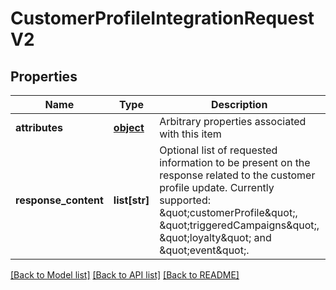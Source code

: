 # CustomerProfileIntegrationRequestV2


## Properties
Name | Type | Description | Notes
------------ | ------------- | ------------- | -------------
**attributes** | [**object**](.md) | Arbitrary properties associated with this item | [optional] 
**response_content** | **list[str]** | Optional list of requested information to be present on the response related to the customer profile update. Currently supported: \&quot;customerProfile\&quot;, \&quot;triggeredCampaigns\&quot;, \&quot;loyalty\&quot; and \&quot;event\&quot;.  | [optional] 

[[Back to Model list]](../README.md#documentation-for-models) [[Back to API list]](../README.md#documentation-for-api-endpoints) [[Back to README]](../README.md)


